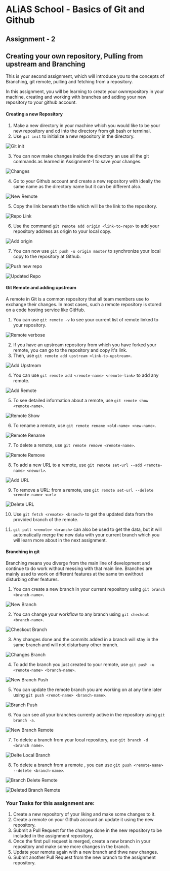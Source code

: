 # ALiAS School - Basics of Git and Github

## Assignment - 2

## Creating your own repository, Pulling from upstream and Branching

This is your second assignment, which will introduce you to the concepts of Branching, git remote, pulling and fetching from a repository.

In this assignment, you will be learning to create your ownrepository in your machine, creating and working with branches and adding your new repository to your github account.

#### Creating a new Repository

1.  Make a new directory in your machine which you would like to be your new repository and cd into the directory from git bash or terminal.
2.  Use `git init` to initialize a new repository in the directory.

![Git init](img/assign-2/git_init.jpg)

3.  You can now make changes inside the directory an use all the git commands as learned in Assignment-1 to save your changes.

![Changes](img/assign-2/new_changes.jpg)

4.  Go to your Github account and create a new repository with ideally the same name as the directory name but it can be different also.

![New Remote](img/assign-2/new_remote.jpg)

5.  Copy the link beneath the title which will be the link to the repository.

![Repo Link](img/assign-2/repo_link.jpg)

6.  Use the command `git remote add origin <link-to-repo>` to add your repository address as origin to your local copy.

![Add origin](img/assign-2/add_origin.jpg)

7.  You can now use `git push -u origin master` to synchronize your local copy to the repository at Github.

![Push new repo](img/assign-2/push_new_repo.jpg)

![Updated Repo](img/assign-2/updated_repo.jpg)

#### Git Remote and adding upstream

A remote in Git is a common repository that all team members use to exchange their changes. In most cases, such a remote repository is stored on a code hosting service like GitHub.

1.  You can use `git remote -v` to see your current list of remote linked to your repository.

![Remote verbose](img/assign-2/remote_v.jpg)

2.  If you have an upstream repository from which you have forked your remote, you can go to the repository and copy it's link.
3.  Then, use `git remote add upstream <link-to-upstream>`.

![Add Upstream](img/assign-2/add_upstream.jpg)

4.  You can use `git remote add <remote-name> <remote-link>` to add any remote.

![Add Remote](img/assign-2/add_remote.jpg)

5.  To see detailed information about a remote, use `git remote show <remote-name>`.

![Remote Show](img/assign-2/remote_show.jpg)

6.  To rename a remote, use `git remote rename <old-name> <new-name>`.

![Remote Rename](img/assign-2/remote_rename.jpg)

7.  To delete a remote, use `git remote remove <remote-name>`.

![Remote Remove](img/assign-2/remote_remove.jpg)

8.  To add a new URL to a remote, use `git remote set-url --add <remote-name> <newurl>`.

![Add URL](img/assign-2/remote_add_url.jpg)

9.  To remove a URL: from a remote, use `git remote set-url --delete <remote-name> <url>`

![Delete URL](img/assign-2/remote_delete_url.jpg)

10. Use `git fetch <remote> <branch>` to get the updated data from the provided branch of the remote.

11. `git pull <remote> <branch>` can also be used to get the data, but it will automatically merge the new data with your current branch which you will learn more about in the next assignment.

#### Branching in git

 Branching means you diverge from the main line of development and continue to do work without messing with that main line. Branches are mainly used to work on different features at the same tm ewithout disturbing other features.

1. You can create a new branch in your current repository using `git branch <branch-name>`.

![New Branch](img/assign-2/branch_new.jpg)

2. You can change your workflow to any branch using `git checkout <branch-name>`.

![Checkout Branch](img/assign-2/branch_checkout.jpg)

3. Any changes done and the commits added in a branch will stay in the same branch and will not disturbany other branch.

![Changes Branch](img/assign-2/branch_changes.jpg)

4. To add the branch you just created to your remote, use `git push -u <remote-name> <branch-name>`.

![New Branch Push](img/assign-2/branch_new_push.jpg)

5. You can update the remote branch you are working on at any time later using `git push <remot-name> <branch-name>`.

![Branch Push](img/assign-2/branch_push.jpg)

6. You can see all your branches currenty active in the repository using `git branch -a`.

![New Branch Remote](img/assign-2/branch_remote_new.jpg)

7. To delete a branch from your local repository, use `git branch -d <branch name>`.

![Delte Local Branch](img/assign-2/branch_delete.jpg)

8. To delete a branch from a remote , you can use `git push <remote-name> --delete <branch-name>`.

![Branch Delete Remote](img/assign-2/branch_remote_delete.jpg)

![Deleted Branch Remote](img/assign-2/branch_deleted_remote.jpg)

### Your Tasks for this assignment are:

1.  Create a new repository of your liking and make some changes to it.
2.  Create a remote on your Github account an update it using the new repository.
3.  Submit a Pull Request for the changes done in the new repository to be included in the assignment repository,
4.  Once the first pull request is merged, create a new branch in your repository and make some more changes in the branch.
5. Update your remote again with a new branch and thwe new changes.
6. Submit another Pull Request from the new branch to the assignment repository.
